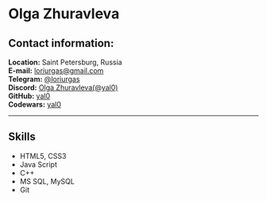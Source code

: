 
# Olga Zhuravleva
<!-- --- -->
## Contact information:

**Location:** Saint Petersburg, Russia  
**E-mail:** [loriurgas@gmail.com](mailto:loriurgas@gmail.com)  
**Telegram:** [@loriurgas](https://t.me/loriurgas)  
**Discord:** [Olga Zhuravleva(@yal0)](https://discordapp.com/users/847142556139388968/)  
**GitHub:** [yal0](https://github.com/yal0/)  
**Codewars:** [yal0](https://www.codewars.com/users/yal0)

---
<!-- ## About Me -->

## Skills
* HTML5, CSS3
* Java Script
* C++
* MS SQL, MySQL
* Git
